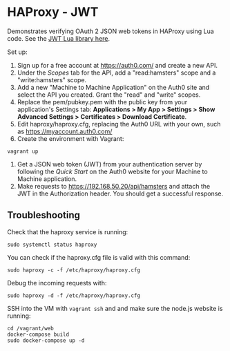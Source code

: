 # HAProxy - JWT

Demonstrates verifying OAuth 2 JSON web tokens in HAProxy using Lua code. See the [JWT Lua library here](https://github.com/haproxytech/haproxy-lua-jwt).

Set up:

1. Sign up for a free account at https://auth0.com/ and create a new API.
1. Under the *Scopes* tab for the API, add a "read:hamsters" scope and a "write:hamsters" scope.
1. Add a new "Machine to Machine Application" on the Auth0 site and select the API you created. Grant the "read" and "write" scopes.
1. Replace the pem/pubkey.pem with the public key from your application's Settings tab: **Applications > My App > Settings > Show Advanced Settings > Certificates > Download Certificate**. 
1. Edit haproxy/haproxy.cfg, replacing the Auth0 URL with your own, such as https://myaccount.auth0.com/
1. Create the environment with Vagrant:

```
vagrant up
```

1. Get a JSON web token (JWT) from your authentication server by following the *Quick Start* on the Auth0 website for your Machine to Machine application.
1. Make requests to https://192.168.50.20/api/hamsters and attach the JWT in the Authorization header. You should get a successful response.

## Troubleshooting

Check that the haproxy service is running:

```
sudo systemctl status haproxy
```

You can check if the haproxy.cfg file is valid with this command:

```
sudo haproxy -c -f /etc/haproxy/haproxy.cfg
```

Debug the incoming requests with:

```
sudo haproxy -d -f /etc/haproxy/haproxy.cfg
```

SSH into the VM with `vagrant ssh` and and make sure the node.js website is running:

```
cd /vagrant/web
docker-compose build
sudo docker-compose up -d
```